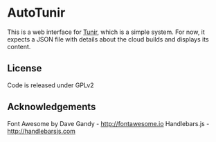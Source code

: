 AutoTunir
=========
This is a web interface for [Tunir](http://tunir.rtfd.org), which is a simple system. For now, it expects a JSON file 
with details about the cloud builds and displays its content.

License
-------
Code is released under GPLv2

Acknowledgements
----------------
Font Awesome by Dave Gandy - http://fontawesome.io
Handlebars.js - http://handlebarsjs.com

